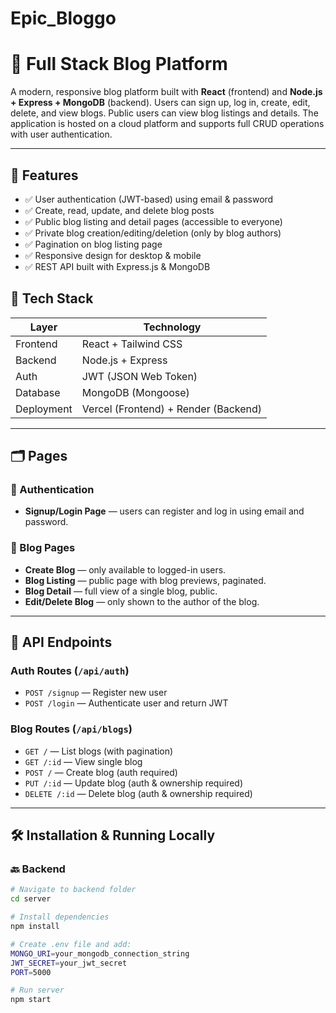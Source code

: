 # Epic_Bloggo

# 📝 Full Stack Blog Platform

A modern, responsive blog platform built with **React** (frontend) and **Node.js + Express + MongoDB** (backend). Users can sign up, log in, create, edit, delete, and view blogs. Public users can view blog listings and details. The application is hosted on a cloud platform and supports full CRUD operations with user authentication.

---

## 🚀 Features

- ✅ User authentication (JWT-based) using email & password
- ✅ Create, read, update, and delete blog posts
- ✅ Public blog listing and detail pages (accessible to everyone)
- ✅ Private blog creation/editing/deletion (only by blog authors)
- ✅ Pagination on blog listing page
- ✅ Responsive design for desktop & mobile
- ✅ REST API built with Express.js & MongoDB

## 🧰 Tech Stack

| Layer       | Technology |
|-------------|------------|
| Frontend    | React + Tailwind CSS |
| Backend     | Node.js + Express |
| Auth        | JWT (JSON Web Token) |
| Database    | MongoDB (Mongoose) |
| Deployment  | Vercel (Frontend) + Render (Backend) |

---

## 🗂️ Pages

### 🔐 Authentication
- **Signup/Login Page** — users can register and log in using email and password.

### 📝 Blog Pages
- **Create Blog** — only available to logged-in users.
- **Blog Listing** — public page with blog previews, paginated.
- **Blog Detail** — full view of a single blog, public.
- **Edit/Delete Blog** — only shown to the author of the blog.

---

## 🔌 API Endpoints

### Auth Routes (`/api/auth`)
- `POST /signup` — Register new user
- `POST /login` — Authenticate user and return JWT

### Blog Routes (`/api/blogs`)
- `GET /` — List blogs (with pagination)
- `GET /:id` — View single blog
- `POST /` — Create blog (auth required)
- `PUT /:id` — Update blog (auth & ownership required)
- `DELETE /:id` — Delete blog (auth & ownership required)

---

## 🛠️ Installation & Running Locally

### 🔙 Backend

```bash
# Navigate to backend folder
cd server

# Install dependencies
npm install

# Create .env file and add:
MONGO_URI=your_mongodb_connection_string
JWT_SECRET=your_jwt_secret
PORT=5000

# Run server
npm start
